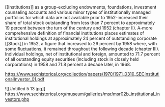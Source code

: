 [[Institutions]] as a group-excluding endowments, foundations, investment counseling accounts and various minor types of institutionally managed portfolios for which data are not available prior to 1952-increased their share of total stock outstanding from less than 7 percent to approximately 19 percent between the turn of the century and 1952 (chapter II). A-more comprehensive definition of financial institutions places estimates of institutional holdings at approximately 24 percent of outstanding corporate [[Stock]] in 1952, a figure that increased to 26 percent by 1958 where, with some fluctuations, it remained throughout the following decade (chapter III). Individual holdings, net of institutional and foreign, amounted to 71.7 percent of all outstanding equity securities (including stock in closely held corporations) in 1958 and 71.8 percent a decade later, in 1968.

https://www.sechistorical.org/collection/papers/1970/1971_0310_SECInstitutionalInvestor_01.pdf

![[Untitled 5 13.jpg]]
https://www.sechistorical.org/museum/galleries/msr/msr02b_institutional_investors.php
